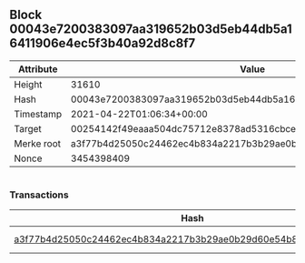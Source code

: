 ## Block 00043e7200383097aa319652b03d5eb44db5a16411906e4ec5f3b40a92d8c8f7

Attribute | Value
--- | ---
Height | 31610
Hash | 00043e7200383097aa319652b03d5eb44db5a16411906e4ec5f3b40a92d8c8f7
Timestamp | 2021-04-22T01:06:34+00:00
Target | 00254142f49eaaa504dc75712e8378ad5316cbcead634704b3734b6271167cc4
Merke root | a3f77b4d25050c24462ec4b834a2217b3b29ae0b29d60e54b8fe89ad8fbc72ee
Nonce | 3454398409

```

```

### Transactions

Hash | Amount
--- | ---
[a3f77b4d25050c24462ec4b834a2217b3b29ae0b29d60e54b8fe89ad8fbc72ee](a3f77b4d25050c24462ec4b834a2217b3b29ae0b29d60e54b8fe89ad8fbc72ee.md) | 10.00000000 SKEPTI 
